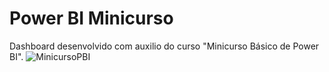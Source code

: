 # Power BI Minicurso
Dashboard desenvolvido com auxilio do curso "Minicurso Básico de Power BI".
![MinicursoPBI](https://user-images.githubusercontent.com/44827249/176331277-1c760c36-7b29-414a-9a6d-9773b403939f.png)
